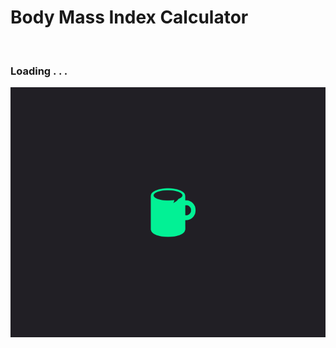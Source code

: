 # Body Mass Index Calculator


<br>

### Loading . . .

<img src="https://github.com/alikartalonline/Body-Mass-Index-Calculator/blob/main/public/gif/coffee.gif" width="800" height="400" alt="BMI" title="BMI">